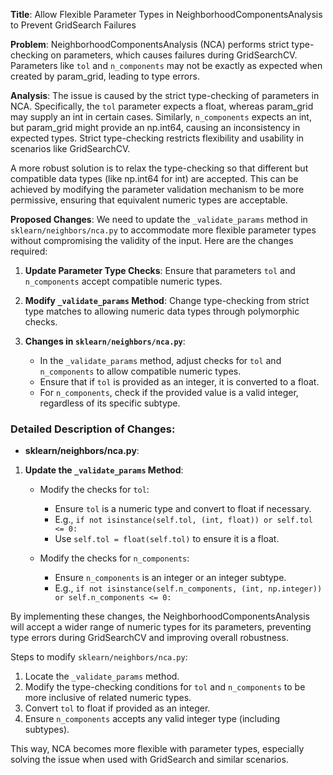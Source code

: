 **Title**: Allow Flexible Parameter Types in NeighborhoodComponentsAnalysis to Prevent GridSearch Failures

**Problem**:
NeighborhoodComponentsAnalysis (NCA) performs strict type-checking on parameters, which causes failures during GridSearchCV. Parameters like `tol` and `n_components` may not be exactly as expected when created by param_grid, leading to type errors.

**Analysis**:
The issue is caused by the strict type-checking of parameters in NCA. Specifically, the `tol` parameter expects a float, whereas param_grid may supply an int in certain cases. Similarly, `n_components` expects an int, but param_grid might provide an np.int64, causing an inconsistency in expected types. Strict type-checking restricts flexibility and usability in scenarios like GridSearchCV.

A more robust solution is to relax the type-checking so that different but compatible data types (like np.int64 for int) are accepted. This can be achieved by modifying the parameter validation mechanism to be more permissive, ensuring that equivalent numeric types are acceptable.

**Proposed Changes**:
We need to update the `_validate_params` method in `sklearn/neighbors/nca.py` to accommodate more flexible parameter types without compromising the validity of the input. Here are the changes required:

1. **Update Parameter Type Checks**:
   Ensure that parameters `tol` and `n_components` accept compatible numeric types.

2. **Modify `_validate_params` Method**:
   Change type-checking from strict type matches to allowing numeric data types through polymorphic checks.

3. **Changes in `sklearn/neighbors/nca.py`**:
   - In the `_validate_params` method, adjust checks for `tol` and `n_components` to allow compatible numeric types.
   - Ensure that if `tol` is provided as an integer, it is converted to a float.
   - For `n_components`, check if the provided value is a valid integer, regardless of its specific subtype.

### Detailed Description of Changes:

- **sklearn/neighbors/nca.py**:

 1. **Update the `_validate_params` Method**:
    - Modify the checks for `tol`:
      - Ensure `tol` is a numeric type and convert to float if necessary.
      - E.g., `if not isinstance(self.tol, (int, float)) or self.tol <= 0:`
      - Use `self.tol = float(self.tol)` to ensure it is a float.
      
    - Modify the checks for `n_components`:
      - Ensure `n_components` is an integer or an integer subtype.
      - E.g., `if not isinstance(self.n_components, (int, np.integer)) or self.n_components <= 0:`

By implementing these changes, the NeighborhoodComponentsAnalysis will accept a wider range of numeric types for its parameters, preventing type errors during GridSearchCV and improving overall robustness.

Steps to modify `sklearn/neighbors/nca.py`:

1. Locate the `_validate_params` method.
2. Modify the type-checking conditions for `tol` and `n_components` to be more inclusive of related numeric types.
3. Convert `tol` to float if provided as an integer.
4. Ensure `n_components` accepts any valid integer type (including subtypes).

This way, NCA becomes more flexible with parameter types, especially solving the issue when used with GridSearch and similar scenarios.